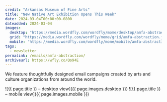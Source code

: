 ```yaml
---
credit: "Arkansas Museum of Fine Arts"
title: "New Native Art Exhibition Opens This Week"
date: 2024-03-04T00:00:00-0800
dateadded: 2024-03-04
images:
  desktop: "https://media.wordfly.com/wordfly/mome/desktop/amfa-abstraction.jpg"
  grid: "https://media.wordfly.com/wordfly/mome/grid/amfa-abstraction.jpg"
  mobile: "https://media.wordfly.com/wordfly/mome/mobile/amfa-abstraction.jpg"
tags:
  - newsletter
permalink: /emails/amfa-abstraction/
archiveurl: https://wfly.co/Qo94E
---
```

We feature thoughtfully designed email campaigns created by arts and culture organizations from around the world.

![{{ page.title }} – desktop view]({{ page.images.desktop }})
![{{ page.title }} – mobile view]({{ page.images.mobile }})
